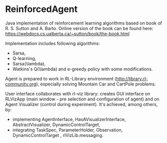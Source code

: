 # ReinforcedAgent
Java implementation of reinforcement learning algorithms based on book of 
R. S. Sutton and A. Barto. Online version of the book can be found here: 
	https://webdocs.cs.ualberta.ca/~sutton/book/the-book.html


Implementation includes following algorithms:
- Sarsa,
- Q-learning,
- Sarsa(\lambda),
- Watkins's Q(\lambda)
and e-greedy policy with some modifications.

Agent is prepared to work in RL-Library environment (http://library.rl-community.org), especially solving Mountain Car and CartPole problems.

User interface collaborates with rl-viz library: creates GUI interface on 
RLVizApp (main window - pre selection and configuration of agent) and on 
Agent Visualizer (control during experiment). 
It's achieved, among others, by:
- implementing AgentInterface, HasAVisualizerInterface, AbstractVisualizer, 
  DynamicControlTarget,
- integrating TaskSpec, ParameterHolder, Observation, DynamicControlTarget , 
  rlVizLib.messaging. 

